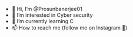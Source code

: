 - 👋 Hi, I’m @Prosunbanerjee01
- 👀 I’m interested in Cyber security 
- 🌱 I’m currently learning C
- 📫 How to reach me (follow me on Instagram 🤫)

<!---
Prosunbanerjee01/Prosunbanerjee01 is a ✨ special ✨ repository because its `README.md` (this file) appears on your GitHub profile.
You can click the Preview link to take a look at your changes.
--->
